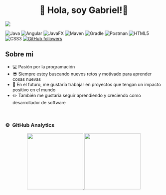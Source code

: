 <div align="center">
<h1 align="center">👋 Hola, soy <a>Gabriel!</a>👋 </h1>
</div>
<img src="https://hermes.dio.me/articles/cover/15d3b0a0-9b48-412d-ba84-5c2ea05a4fa4.jpg">

![Java](https://img.shields.io/badge/java-%23ED8B00.svg?style=for-the-badge&logo=openjdk&logoColor=white)
![Angular](https://img.shields.io/badge/angular-%23DD0031.svg?style=for-the-badge&logo=angular&logoColor=white)
![JavaFX](https://img.shields.io/badge/javafx-%23FF0000.svg?style=for-the-badge&logo=javafx&logoColor=white)
![Maven]((https://img.shields.io/badge/apachemaven-C71A36.svg?style=for-the-badge&logo=apachemaven&logoColor=white))
![Gradle](https://img.shields.io/badge/Gradle-02303A.svg?style=for-the-badge&logo=Gradle&logoColor=white)
![Postman](https://img.shields.io/badge/Postman-FF6C37?style=for-the-badge&logo=postman&logoColor=white)
![HTML5](https://img.shields.io/badge/html5-%23E34F26.svg?style=for-the-badge&logo=html5&logoColor=white)
![CSS3](https://img.shields.io/badge/css3-%231572B6.svg?style=for-the-badge&logo=css3&logoColor=white)
[![GitHub followers](https://img.shields.io/github/followers/pukssito?style=social)](https://github.com/Pukssito)



## Sobre mi

- 💻 Pasión por la programación
- 😎 Siempre estoy buscando nuevos retos y motivado para aprender cosas nuevas
- 🚀 En el futuro, me gustaría trabajar en proyectos que tengan un impacto positivo en el mundo
- ✏️ También me gustaría seguir aprendiendo y creciendo como desarrollador de software

<br>

### ⚙️ &nbsp;GitHub Analytics

<p align="center">
<a href="https://github.com/Pukssito">
<img height="180em" src="https://github-readme-stats-eight-theta.vercel.app/api?username=Pukssito&show_icons=true&theme=algolia&include_all_commits=true&count_private=true"/>
<img height="180em" src="https://github-readme-stats.vercel.app/api/top-langs/?username=pukssito&layout=compact&langs_count=8&theme=algolia&include_all_commits=true&count_private=true"/>
</a>
</p>

